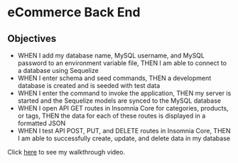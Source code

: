 # eCommerce Back End

## Objectives
- WHEN I add my database name, MySQL username, and MySQL password to an environment variable file, THEN I am able to connect to a database using Sequelize
- WHEN I enter schema and seed commands, THEN a development database is created and is seeded with test data
- WHEN I enter the command to invoke the application, THEN my server is started and the Sequelize models are synced to the MySQL database
- WHEN I open API GET routes in Insomnia Core for categories, products, or tags, THEN the data for each of these routes is displayed in a formatted JSON
- WHEN I test API POST, PUT, and DELETE routes in Insomnia Core, THEN I am able to successfully create, update, and delete data in my database

Click [here](https://drive.google.com/file/d/1GvfMY6A2Whj4U-yNKXipVjlxRet3XWHB/view) to see my walkthrough video.

